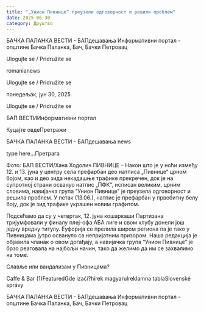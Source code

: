 ```yaml
---
title: "„Унион Пивнице“ преузели одговорност и решили проблем"
date: 2025-06-30
category: Друштво
---
```


БАЧКА ПАЛАНКА ВЕСТИ - БАПдешавања Информативни портал - општине Бачка Паланка, Бач, Бачки Петровац

Ulogujte se / Pridružite se

romanianews

Ulogujte se / Pridružite se

понедељак, јун 30, 2025

Ulogujte se / Pridružite se

БАП ВЕСТИИнформативни портал

Куцајте овдеПретражи

БАЧКА ПАЛАНКА ВЕСТИ - БАПдешавања news

type here...Претрага

Фото: БАП ВЕСТИ/Хана Ходолич
            ПИВНИЦЕ – Након што је у ноћи између 12. и 13. јуна у центру села префарбан део натписа „Пивнице“ црном бојом, као и део зида некадашње трафике прекречен, док је на супротној страни освануо натпис „ПФК“, исписан великим, црним словима, навијачка група “Унион Пивнице” је преузела одговорност и решила проблем. У петак (13.06.), натпис је префарбан у првобитну белу боју, док је зид трафике украшен новим графитом.

Подсећамо да су у четвртак, 12. јуна кошаркаши Партизана тријумфовали у финалу плеј-офа АБА лиге и свом клубу донели још једну вредну титулу. Еуфорија се прелила широм региона па је тако у Пивницама јутро освануло са непријатним призором.
Наша редакција је објавила чланак о овом догађају, а навијачка група “Унион Пивнице” је брзо реаговала на најбољи начин, тако да желимо да им се захвалимо на томе.


Славље или вандализам у Пивницама?

Caffe & Bar (1)FeaturedGde izaći?hírek magyarulreklamna tablaSlovenské správy

БАЧКА ПАЛАНКА ВЕСТИ - БАПдешавања Информативни портал - општине Бачка Паланка, Бач, Бачки Петровац
